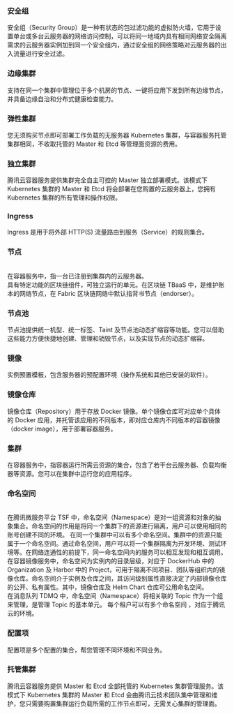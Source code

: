 
### 安全组

安全组（Security Group）是一种有状态的包过滤功能的虚拟防火墙，它用于设置单台或多台云服务器的网络访问控制，可以将同一地域内具有相同网络安全隔离需求的云服务器实例加到同一个安全组内，通过安全组的网络策略对云服务器的出入流量进行安全过滤。

### 边缘集群

支持在同一个集群中管理位于多个机房的节点、一键将应用下发到所有边缘节点，并具备边缘自治和分布式健康检查能力。

### 弹性集群

您无须购买节点即可部署工作负载的无服务器 Kubernetes 集群，与容器服务托管集群相同，不收取托管的 Master 和 Etcd 等管理面资源的费用。

### 独立集群

腾讯云容器服务提供集群完全自主可控的 Master 独立部署模式。该模式下 Kubernetes 集群的 Master 和 Etcd 将会部署在您购置的云服务器上，您拥有 Kubernetes 集群的所有管理和操作权限。

### Ingress

Ingress 是用于将外部 HTTP(S) 流量路由到服务（Service）的规则集合。


### 节点

<br/>在容器服务中，指一台已注册到集群内的云服务器。
<br/>具有特定功能的区块链组件，可独立运行的单元。在区块链 TBaaS 中，是维护账本的网络节点，在 Fabric 区块链网络中默认指背书节点（endorser）。

### 节点池

节点池提供统一机型、统一标签、Taint 及节点池动态扩缩容等功能。您可以借助这些能力方便快捷地创建、管理和销毁节点，以及实现节点的动态扩缩容。

### 镜像

实例预置模板，包含服务器的预配置环境（操作系统和其他已安装的软件）。

### 镜像仓库

镜像仓库（Repository）用于存放 Docker 镜像。单个镜像仓库可对应单个具体的 Docker 应用，并托管该应用的不同版本，即对应仓库内不同版本的容器镜像（docker image），用于部署容器服务。

### 集群

在容器服务中，指容器运行所需云资源的集合，包含了若干台云服务器、负载均衡器等资源。您可以在集群中运行您的应用程序。

### 命名空间

<br/>在腾讯微服务平台 TSF 中，命名空间（Namespace）是对一组资源和对象的抽象集合。命名空间的作用是将同一个集群下的资源进行隔离，用户可以使用相同的账号创建不同的环境。
在同一个集群中可以有多个命名空间。集群中的资源只能属于一个命名空间。通过命名空间，用户可以将一个集群隔离为开发环境、测试环境等。在网络连通性的前提下，同一命名空间内的服务可以相互发现和相互调用。
<br/>在容器镜像服务中，命名空间为实例内的目录层级，对应于 DockerHub 中的 Organization 及 Harbor 中的 Project，可用于隔离不同项目、团队等组织内的镜像仓库。命名空间介于实例及仓库之间，其访问级别属性直接决定了内部镜像仓库的公开、私有属性。其中，镜像仓库及 Helm Chart 仓库可公用命名空间。
<br/>在消息队列 TDMQ 中，命名空间（Namespace）将相关联的 Topic 作为一个组来管理，是管理 Topic 的基本单元。 每个租户可以有多个命名空间 ，对应于腾讯云的环境。

### 配置项

配置项是多个配置的集合，帮您管理不同环境和不同业务。

### 托管集群

腾讯云容器服务提供 Master 和 Etcd 全部托管的 Kubernetes 集群管理服务。该模式下 Kubernetes 集群的 Master 和 Etcd 会由腾讯云技术团队集中管理和维护，您只需要购置集群运行负载所需的工作节点即可，无需关心集群的管理面。